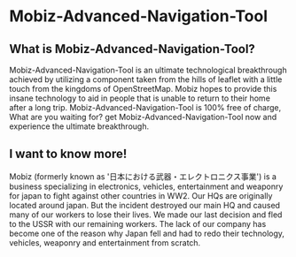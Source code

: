 # Mobiz-Advanced-Navigation-Tool
## What is Mobiz-Advanced-Navigation-Tool?

Mobiz-Advanced-Navigation-Tool is an ultimate technological breakthrough achieved by utilizing a component taken from the hills of leaflet with a little touch from the kingdoms of OpenStreetMap. Mobiz hopes to provide this insane technology to aid in people that is unable to return to their home after a long trip. Mobiz-Advanced-Navigation-Tool is 100% free of charge, What are you waiting for? get Mobiz-Advanced-Navigation-Tool now and experience the ultimate breakthrough.

## I want to know more!

Mobiz (formerly known as '日本における武器・エレクトロニクス事業') is a business specializing in electronics, vehicles, entertainment and weaponry for japan to fight against other countries in WW2. Our HQs are originally located around japan. But the incident destroyed our main HQ and caused many of our workers to lose their lives. We made our last decision and fled to the USSR with our remaining workers. The lack of our company has become one of the reason why Japan fell and had to redo their technology, vehicles, weaponry and entertainment from scratch.